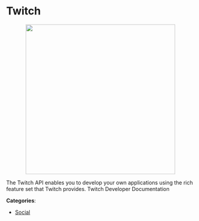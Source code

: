 # Twitch
<p align="center">
    <img width="400" src="https://raw.githubusercontent.com/apis-list/apis-list/apis/twitch/logo_256x256.png" />
</p>

The Twitch API enables you to develop your own applications using the rich feature set that Twitch provides.  Twitch Developer Documentation



**Categories**:

- [Social](https://github.com/apis-list/apis-list#social)



